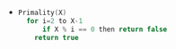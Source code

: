 -
  ```cpp
  Primality(X)
  	for i=2 to X-1
      	if X % i == 0 then return false
      return true
  ```